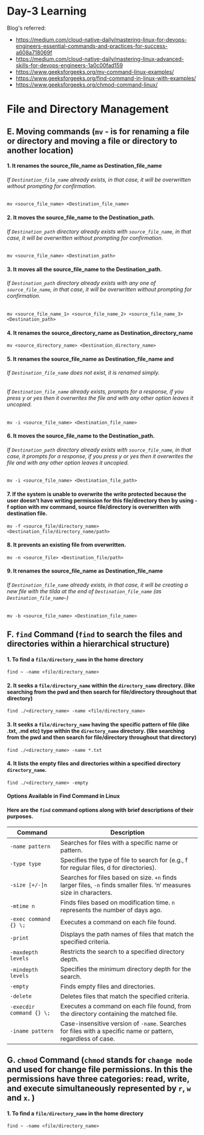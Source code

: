 # Day-3 Learning
Blog's referred:
- https://medium.com/cloud-native-daily/mastering-linux-for-devops-engineers-essential-commands-and-practices-for-success-a608a718069f
- https://medium.com/cloud-native-daily/mastering-linux-advanced-skills-for-devops-engineers-1a0c00fad159
- https://www.geeksforgeeks.org/mv-command-linux-examples/
- https://www.geeksforgeeks.org/find-command-in-linux-with-examples/
- https://www.geeksforgeeks.org/chmod-command-linux/

# File and Directory Management
## E. Moving commands (```mv``` - is for renaming a file or directory and moving a file or directory to another location)
#### 1. It renames the source_file_name as Destination_file_name
###### If `Destination_file_name` already exists, in that case, it will be overwritten without prompting for confirmation.
    mv <source_file_name> <Destination_file_name>
#### 2. It moves the source_file_name to the Destination_path.
###### If `Destination_path` directory already exists with `source_file_name`, in that case, it will be overwritten without prompting for confirmation.
    mv <source_file_name> <Destination_path>
#### 3. It moves all the source_file_name to the Destination_path.
###### If `Destination_path` directory already exists with any one of `source_file_name`, in that case, it will be overwritten without prompting for confirmation.
    mv <source_file_name_1> <source_file_name_2> <source_file_name_3> <Destination_path>
#### 4. It renames the source_directory_name as Destination_directory_name
    mv <source_directory_name> <Destination_directory_name>
#### 5. It renames the source_file_name as Destination_file_name and 
###### If `Destination_file_name` does not exist, it is renamed simply.
###### If `Destination_file_name` already exists, prompts for a response, if you press y or yes then it overwrites the file and with any other option leaves it uncopied.
    mv -i <source_file_name> <Destination_file_name>
#### 6. It moves the source_file_name to the Destination_path.
###### If `Destination_path` directory already exists with `source_file_name`, in that case, it prompts for a response, if you press y or yes then it overwrites the file and with any other option leaves it uncopied.
    mv -i <source_file_name> <Destination_file_path>
#### 7. If the system is unable to overwrite the write protected because the user doesn’t have writing permission for this file/directory then by using -f option with mv command, source file/directory is overwritten with destination file.
    mv -f <source_file/directory_name> <Destination_file/directory_name/path>
#### 8. It prevents an existing file from overwritten.  
    mv -n <source_file> <Destination_file/path>
#### 9. It renames the source_file_name as Destination_file_name
###### If `Destination_file_name` already exists, in that case, it will be creating a new file with the tilda at the end of `Destination_file_name` (as `Destination_file_name~`)
    mv -b <source_file_name> <Destination_file_name>
    
## F. ```find``` Command (```find``` to search the files and directories within a hierarchical structure)
#### 1. To find a ```file/directory_name``` in the home directory
    find ~ -name <file/directory_name>
#### 2. It seeks a ```file/directory_name``` within the ```directory_name``` directory. (like searching from the pwd and then search for file/directory throughout that directory)
    find ./<directory_name> -name <file/directory_name>
#### 3. It seeks a ```file/directory_name``` having the specific pattern of file (like .txt, .md etc) type within the ```directory_name``` directory. (like searching from the pwd and then search for file/directory throughout that directory)
    find ./<directory_name> -name *.txt 
#### 4. It lists the empty files and directories within a specified directory ```directory_name```.
    find ./<directory_name> -empty

#### Options Available in Find Command in Linux
#### Here are the `find` command options along with brief descriptions of their purposes.
| Command  | Description |
| ------------- | ------------- |
| ```-name pattern```| Searches for files with a specific name or pattern.|
| ```-type type```| Specifies the type of file to search for (e.g., f for regular files, d for directories).|
| ```-size [+/-]n```| Searches for files based on size. `+n` finds larger files, `-n` finds smaller files. ‘n‘ measures size in characters.|
| ```-mtime n```| Finds files based on modification time. `n` represents the number of days ago.|
| ```-exec command {} \;```| Executes a command on each file found.|
| ```-print```| Displays the path names of files that match the specified criteria.|
| ```-maxdepth levels```| Restricts the search to a specified directory depth.|
| ```-mindepth levels```| Specifies the minimum directory depth for the search.|
| ```-empty```| Finds empty files and directories.|
| ```-delete```| Deletes files that match the specified criteria.|
| ```-execdir command {} \;```| Executes a command on each file found, from the directory containing the matched file.|
| ```-iname pattern```| Case-insensitive version of `-name`. Searches for files with a specific name or pattern, regardless of case.|

## G. ```chmod``` Command (```chmod``` stands for ```change mode``` and used for change file permissions. In this the permissions have three categories: read, write, and execute simultaneously represented by `r`, `w` and `x`. )
#### 1. To find a ```file/directory_name``` in the home directory
    find ~ -name <file/directory_name>
